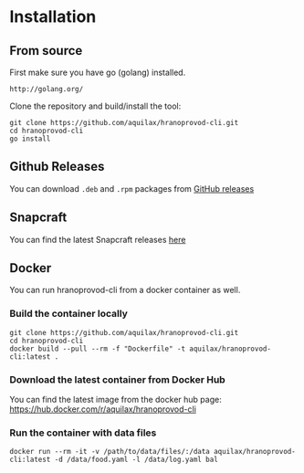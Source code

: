# Installation

## From source

First make sure you have go (golang) installed.

    http://golang.org/

Clone the repository and build/install the tool:

    git clone https://github.com/aquilax/hranoprovod-cli.git
    cd hranoprovod-cli
    go install

## Github Releases

You can download `.deb` and `.rpm` packages from [GitHub releases](https://github.com/aquilax/hranoprovod-cli/releases)

## Snapcraft

You can find the latest Snapcraft releases [here](https://snapcraft.io/hranoprovod-cli)

## Docker

You can run hranoprovod-cli from a docker container as well.

### Build the container locally

    git clone https://github.com/aquilax/hranoprovod-cli.git
    cd hranoprovod-cli
    docker build --pull --rm -f "Dockerfile" -t aquilax/hranoprovod-cli:latest .

### Download the latest container from Docker Hub

You can find the latest image from the docker hub page: https://hub.docker.com/r/aquilax/hranoprovod-cli

### Run the container with data files

    docker run --rm -it -v /path/to/data/files/:/data aquilax/hranoprovod-cli:latest -d /data/food.yaml -l /data/log.yaml bal
